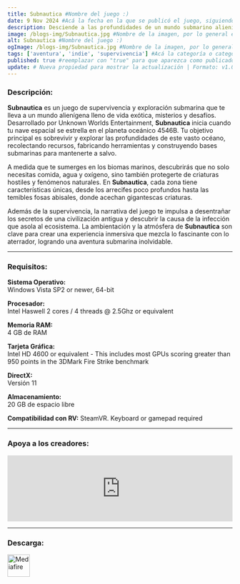 ```yaml
---
title: Subnautica #Nombre del juego :)
date: 9 Nov 2024 #Acá la fecha en la que se publicó el juego, siguiendo este formato: Dia "30", Mes "Oct", Año "2024" = como debe quedar: 30 Oct 2024
description: Desciende a las profundidades de un mundo submarino alienígena lleno de belleza y peligros. Crea equipamiento, pilota submarinos, terraforma el terreno, y burla los peligros para explorar exhuberantes arrecifes de coral, volcanes, sistemas de cuevas y más - Todo mientras intentas sobrevivir. #Acá una mini descripción del juego
image: /blogs-img/Subnautica.jpg #Nombre de la imagen, por lo general es exactamente el mismo nombre que el juego excluyendo lo ":" (Dos puntos)
alt: Subnautica #Nombre del juego :)
ogImage: /blogs-img/Subnautica.jpg #Nombre de la imagen, por lo general es exactamente el mismo nombre que el juego excluyendo lo ":" (Dos puntos)
tags: ['aventura', 'indie', 'supervivencia'] #Acá la categoría o categorías del juego, si es más de una se coloca en este formato: ['categoría1', 'categoría2']
published: true #reemplazar con "true" para que aparezca como publicado
update: # Nueva propiedad para mostrar la actualización | Formato: v1.0.0
---
```


<!--En VSCode seleccionando una palabra, por ejemplo: "Subnautica" y apretando Ctrl+F2 se seleccionan todas las palabras iguales-->

### Descripción:
**Subnautica** es un juego de supervivencia y exploración submarina que te lleva a un mundo alienígena lleno de vida exótica, misterios y desafíos. Desarrollado por Unknown Worlds Entertainment, **Subnautica** inicia cuando tu nave espacial se estrella en el planeta oceánico 4546B. Tu objetivo principal es sobrevivir y explorar las profundidades de este vasto océano, recolectando recursos, fabricando herramientas y construyendo bases submarinas para mantenerte a salvo.

A medida que te sumerges en los biomas marinos, descubrirás que no solo necesitas comida, agua y oxígeno, sino también protegerte de criaturas hostiles y fenómenos naturales. En **Subnautica**, cada zona tiene características únicas, desde los arrecifes poco profundos hasta las temibles fosas abisales, donde acechan gigantescas criaturas.

Además de la supervivencia, la narrativa del juego te impulsa a desentrañar los secretos de una civilización antigua y descubrir la causa de la infección que asola al ecosistema. La ambientación y la atmósfera de **Subnautica** son clave para crear una experiencia inmersiva que mezcla lo fascinante con lo aterrador, logrando una aventura submarina inolvidable.
<!--Prompt para Chat-GPT: Hazme una descripción para el juego "Subnautica" y cada que menciones "Subnautica" ponlo en negrita -->

---

### Requisitos:
**Sistema Operativo:**  
Windows Vista SP2 or newer, 64-bit

**Procesador:**  
Intel Haswell 2 cores / 4 threads @ 2.5Ghz or equivalent

**Memoria RAM:**  
4 GB de RAM

**Tarjeta Gráfica:**  
Intel HD 4600 or equivalent - This includes most GPUs scoring greater than 950 points in the 3DMark Fire Strike benchmark

**DirectX:**  
Versión 11

**Almacenamiento:**  
20 GB de espacio libre

**Compatibilidad con RV:**
SteamVR. Keyboard or gamepad required

<!--Si falta o sobra un requisito se quita o se agrega manteniendo el mismo formato-->

---

### Apoya a los creadores:
<iframe src="https://store.steampowered.com/widget/264710/" frameborder="0" style="background-color: transparent; width: 100% !important; aspect-ratio: 646 / 190;"></iframe>

<!--Reemplazar los numeros (AppID) del juego (en este caso 2668510) por el numero (AppID) correspondiente con el juego a publicar-->
<!--El AppID se encuentra en la URL del Juego en Steam-->

---

### Descarga:

[<img src="https://gist.github.com/cxmeel/0dbc95191f239b631c3874f4ccf114e2/raw/download.svg" alt="Mediafire" height="50" />](https://www.mediafire.com/file/vibld8hiyem2e83/Subnautica.zip/file)

<!-- # se debe reemplazar por el link de descarga-->

<!--NOMBRE-DEL-SERVICIO se debe reemplazar por el servicio donde está subido el juego-->